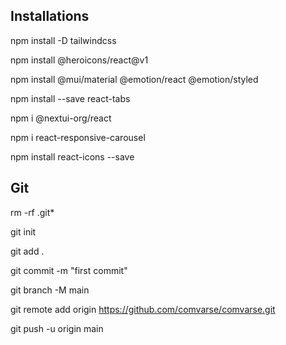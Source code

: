 ## Installations
npm install -D tailwindcss

npm install @heroicons/react@v1


npm install @mui/material @emotion/react @emotion/styled

npm install --save react-tabs

npm i @nextui-org/react

npm i react-responsive-carousel

npm install react-icons --save


## Git
rm -rf .git*  

git init 

git add . 

git commit -m "first commit" 

git branch -M main 

git remote add origin https://github.com/comvarse/comvarse.git

git push -u origin main  